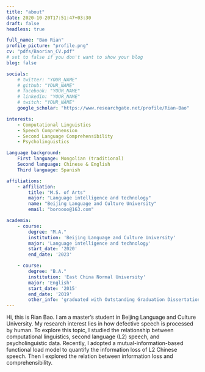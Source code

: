 ```yaml
---
title: "about"
date: 2020-10-20T17:51:47+03:30
draft: false
headless: true

full_name: "Bao Rian"
profile_picture: "profile.png"
cv: "pdfs/Baorian_CV.pdf"
# set to false if you don't want to show your blog
blog: false

socials:
    # twitter: "YOUR_NAME"
    # github: "YOUR_NAME"
    # facebook: "YOUR_NAME"
    # linkedin: "YOUR_NAME"
    # twitch: "YOUR_NAME"
    google_scholar: "https://www.researchgate.net/profile/Rian-Bao"

interests:
    - Computational Linguistics
    - Speech Comprehension
    - Second Language Comprehensibility
    - Psycholinguistics

Language background: 
    First language: Mongolian (traditional)
    Second language: Chinese & English
    Third language: Spanish

affiliations:
    - affiliation:
        title: "M.S. of Arts"
        major: "Language intelligence and technology"
        name: "Beijing Language and Culture University"
        email: "boroooo@163.com"

academia:
    - course:
        degree: "M.A."
        institution: 'Beijing Language and Culture University'
        major: 'Language intelligence and technology'
        start_date: '2020'
        end_date: '2023'

    - course:
        degree: "B.A."
        institution: 'East China Normal University'
        major: 'English'
        start_date: '2015'
        end_date: '2019'
        other_info: 'graduated with Outstanding Graduation Dissertation Award, supervised by Prof. Jisheng Zhang!'
---
```


Hi, this is Rian Bao. I am a master’s student in Beijing Language and Culture University. My research interest lies in how defective speech is processed by human. To explore this topic, I studied the relationship between computational linguistics, second language (L2) speech, and psycholinguistic data. Recently, I adopted a mutual-information-based functional load model to quantify the information loss of L2 Chinese speech. Then I explored the relation between information loss and comprehensibility.